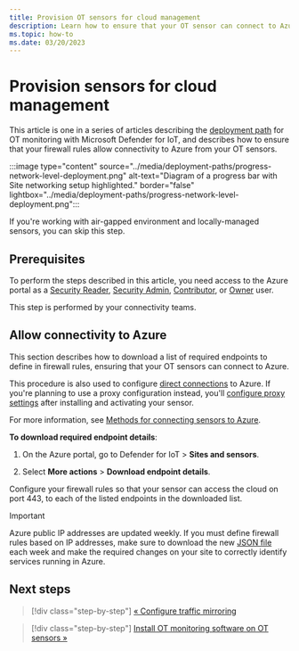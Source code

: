 ```yaml
---
title: Provision OT sensors for cloud management
description: Learn how to ensure that your OT sensor can connect to Azure by accessing a list of required endpoints to define in your firewalls rules.
ms.topic: how-to
ms.date: 03/20/2023
---
```


# Provision sensors for cloud management

This article is one in a series of articles describing the [deployment path](ot-deploy-path.md) for OT monitoring with Microsoft Defender for IoT, and describes how to ensure that your firewall rules allow connectivity to Azure from your OT sensors.

:::image type="content" source="../media/deployment-paths/progress-network-level-deployment.png" alt-text="Diagram of a progress bar with Site networking setup highlighted." border="false" lightbox="../media/deployment-paths/progress-network-level-deployment.png":::

If you're working with air-gapped environment and locally-managed sensors, you can skip this step.

## Prerequisites

To perform the steps described in this article, you need access to the Azure portal as a [Security Reader](../../../role-based-access-control/built-in-roles.md#security-reader), [Security Admin](../../../role-based-access-control/built-in-roles.md#security-admin), [Contributor](../../../role-based-access-control/built-in-roles.md#contributor), or [Owner](../../../role-based-access-control/built-in-roles.md#owner) user.

This step is performed by your connectivity teams.

## Allow connectivity to Azure

This section describes how to download a list of required endpoints to define in firewall rules, ensuring that your OT sensors can connect to Azure.

This procedure is also used to configure [direct connections](../architecture-connections.md#direct-connections) to Azure. If you're planning to use a proxy configuration instead, you'll [configure proxy settings](../connect-sensors.md) after installing and activating your sensor.

For more information, see [Methods for connecting sensors to Azure](../architecture-connections.md).

**To download required endpoint details**:

1. On the Azure portal, go to Defender for IoT > **Sites and sensors**.

1. Select **More actions** > **Download endpoint details**.

Configure your firewall rules so that your sensor can access the cloud on port 443, to each of the listed endpoints in the downloaded list.

> [!IMPORTANT]
> Azure public IP addresses are updated weekly. If you must define firewall rules based on IP addresses, make sure to download the new [JSON file](https://www.microsoft.com/download/details.aspx?id=56519) each week and make the required changes on your site to correctly identify services running in Azure.
>

## Next steps

> [!div class="step-by-step"]
> [« Configure traffic mirroring](../traffic-mirroring/traffic-mirroring-overview.md)

> [!div class="step-by-step"]
> [Install OT monitoring software on OT sensors »](install-software-ot-sensor.md)
